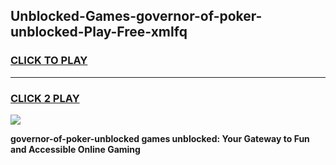 
## Unblocked-Games-governor-of-poker-unblocked-Play-Free-xmlfq
<h3>
<a href="https://premium76.site?title=governor-of-poker-unblocked&ref=23A">CLICK TO PLAY</a></h3>
<hr>

<h3>
<a href="https://premium76.site?title=governor-of-poker-unblocked&ref=23A">CLICK 2 PLAY</a>
  
</h3>

<a href="https://premium76.site?title=governor-of-poker-unblocked&ref=23A"><img src="https://clearcache.store/games.png"></a>


**governor-of-poker-unblocked games unblocked: Your Gateway to Fun and Accessible Online Gaming**
